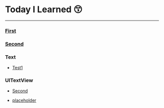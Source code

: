 # 
# Today I Learned 😙

---
### [First](./First/holder.md)
### [Second](./Second/HI.md)
### Text
- [Test1](./Text/Test1/11213124151.md)

### UITextView
- [Second](./UITextView/Second/HI.md)

- [placeholder](./UITextView/placeholder/placeholder.md)

